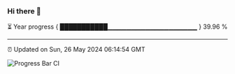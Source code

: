 ### Hi there 👋

⏳ Year progress { ███████████▁▁▁▁▁▁▁▁▁▁▁▁▁▁▁▁▁▁▁ } 39.96 %

---

⏰ Updated on Sun, 26 May 2024 06:14:54 GMT

![Progress Bar CI](https://github.com/liununu/liununu/workflows/Progress%20Bar%20CI/badge.svg)
